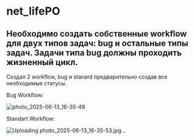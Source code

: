 # net_lifePO
## Необходимо создать собственные workflow для двух типов задач: bug и остальные типы задач. Задачи типа bug должны проходить жизненный цикл.


Создал 2 workflow, bug и stanard предварительно создав все необходимые статусы.


Bug Workflow:

![photo_2025-06-13_16-35-48](https://github.com/user-attachments/assets/2ca507dd-f195-42c7-b332-cc28a93eb03e)


Standart Workflow:

![Uploading photo_2025-06-13_16-35-53.jpg…]()


